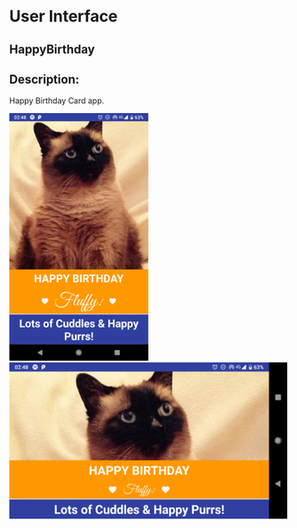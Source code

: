 # User Interface

## HappyBirthday

## Description: 
Happy Birthday Card app.

<img src="https://github.com/Limmonica/HappyBirthday/blob/master/Udacity-HappyBirthday-P.png"  width="250" height=""> <img src="https://github.com/Limmonica/HappyBirthday/blob/master/Udacity-HappyBirthday-L.png"  width="500" height="">
